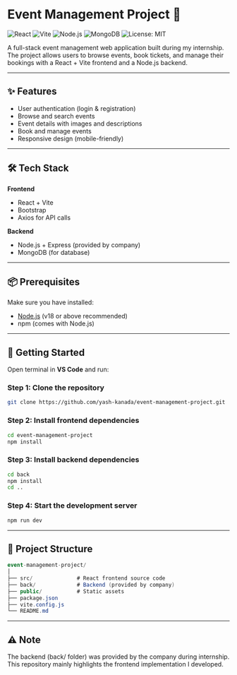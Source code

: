 # Event Management Project 🎉

![React](https://img.shields.io/badge/React-18.2-blue?logo=react)
![Vite](https://img.shields.io/badge/Vite-frontend-brightgreen?logo=vite)
![Node.js](https://img.shields.io/badge/Node.js-backend-green?logo=node.js)
![MongoDB](https://img.shields.io/badge/MongoDB-database-success?logo=mongodb)
![License: MIT](https://img.shields.io/badge/License-MIT-yellow.svg)

A full-stack event management web application built during my internship.  
The project allows users to browse events, book tickets, and manage their bookings with a React + Vite frontend and a Node.js backend.

---

## ✨ Features
- User authentication (login & registration)
- Browse and search events
- Event details with images and descriptions
- Book and manage events
- Responsive design (mobile-friendly)

---

## 🛠 Tech Stack
**Frontend**
- React + Vite
- Bootstrap
- Axios for API calls

**Backend**
- Node.js + Express (provided by company)
- MongoDB (for database)

---

## 📦 Prerequisites
Make sure you have installed:
- [Node.js](https://nodejs.org/) (v18 or above recommended)
- npm (comes with Node.js)

---

## 🚀 Getting Started

Open terminal in **VS Code** and run:

### Step 1: Clone the repository
```bash
git clone https://github.com/yash-kanada/event-management-project.git
```
### Step 2: Install frontend dependencies
```bash
cd event-management-project
npm install
```

### Step 3: Install backend dependencies
```bash
cd back
npm install
cd ..
```

### Step 4: Start the development server
```bash
npm run dev
```

---

## 📂 Project Structure
```csharp
event-management-project/
│
├── src/              # React frontend source code
├── back/             # Backend (provided by company)
├── public/           # Static assets
├── package.json
├── vite.config.js
└── README.md
```

---

## ⚠️ Note
The backend (back/ folder) was provided by the company during internship.
This repository mainly highlights the frontend implementation I developed.
